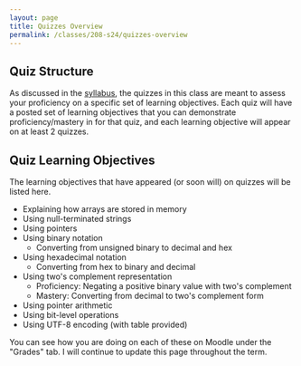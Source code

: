 ```yaml
---
layout: page
title: Quizzes Overview
permalink: /classes/208-s24/quizzes-overview
---
```


## Quiz Structure
As discussed in the [syllabus](syllabus), the quizzes in this class are meant to assess your proficiency on a specific set of learning objectives.
Each quiz will have a posted set of learning objectives that you can demonstrate proficiency/mastery in for that quiz, and each learning objective will appear on at least 2 quizzes.

## Quiz Learning Objectives
The learning objectives that have appeared (or soon will) on quizzes will be listed here.

* Explaining how arrays are stored in memory
* Using null-terminated strings
* Using pointers
* Using binary notation
    * Converting from unsigned binary to decimal and hex
* Using hexadecimal notation
    * Converting from hex to binary and decimal
* Using two's complement representation
    * Proficiency: Negating a positive binary value with two's complement
    * Mastery: Converting from decimal to two's complement form
* Using pointer arithmetic
* Using bit-level operations
* Using UTF-8 encoding (with table provided)

You can see how you are doing on each of these on Moodle under the "Grades" tab.
I will continue to update this page throughout the term.